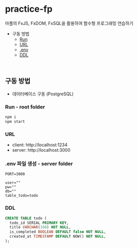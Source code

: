 # practice-fp

마플의 FxJS, FxDOM, FxSQL을 활용하여 함수형 프로그래밍 연습하기

- 구동 방법
    - [Run](#run)
    - [URL](#url)
    - [.env](#env)
    - [DDL](#ddl)

<br>

## 구동 방법

- 데이터베이스 구동  (PostgreSQL)

### Run - root folder

```bash
npm i
npm start
```

### URL

- client: http://localhost:1234
- server: http://localhost:3000

### .env 파일 생성 - server folder

```
PORT=3000

user=""
pw=""
db=""
table_todo=todo
```

### DDL

```sql
CREATE TABLE todo (
  todo_id SERIAL PRIMARY KEY,
  title VARCHAR(100) NOT NULL,
  is_completed BOOLEAN DEFAULT false NOT NULL,
  created_at TIMESTAMP DEFAULT NOW() NOT NULL,
);
```